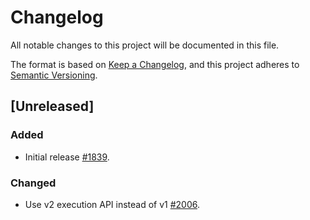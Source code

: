<!-- markdownlint-disable no-duplicate-heading -->

# Changelog

All notable changes to this project will be documented in this file.

The format is based on [Keep a Changelog](https://keepachangelog.com/en/1.1.0/),
and this project adheres to [Semantic Versioning](https://semver.org/spec/v2.0.0.html).

## [Unreleased]

### Added

- Initial release [#1839](https://github.com/astriaorg/astria/pull/1839).

### Changed

- Use v2 execution API instead of v1 [#2006](https://github.com/astriaorg/astria/pull/2006).
